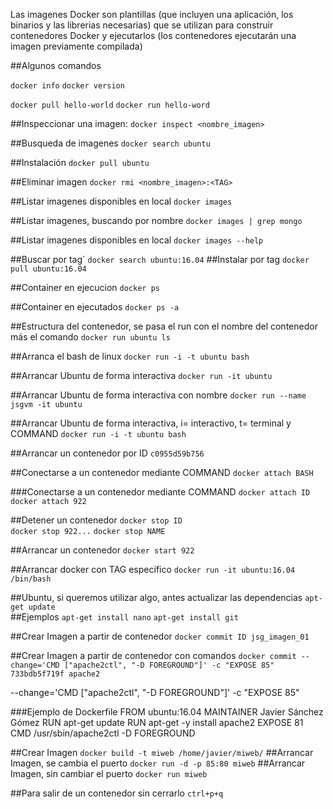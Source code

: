 Las imagenes Docker son plantillas (que incluyen una aplicación, los binarios y las librerias necesarias) que se utilizan para construir contenedores Docker y ejecutarlos (los contenedores ejecutarán una imagen previamente compilada)


##Algunos comandos

`docker info`
`docker version`

`docker pull hello-world`
`docker run hello-word`

##Inspeccionar una imagen:
`docker inspect <nombre_imagen>`

##Busqueda de imagenes
`docker search ubuntu`

##Instalación
`docker pull ubuntu`

##Eliminar imagen
`docker rmi <nombre_imagen>:<TAG>`

##Listar imagenes disponibles en local
`docker images`

##Listar imagenes, buscando por nombre
`docker images | grep mongo`

##Listar imagenes disponibles en local
`docker images --help`

##Buscar por tag´
`docker search ubuntu:16.04`
##Instalar por tag
`docker pull ubuntu:16.04`

##Container en ejecucion
`docker ps`

##Container en ejecutados
`docker ps -a`

##Estructura del contenedor, se pasa el run con el nombre del contenedor más el comando
`docker run ubuntu ls`

##Arranca el bash de linux
`docker run -i -t ubuntu bash`

##Arrancar Ubuntu de forma interactiva
`docker run -it ubuntu`

##Arrancar Ubuntu de forma interactiva con nombre
`docker run --name jsgvm -it ubuntu`

##Arrancar Ubuntu de forma interactiva, i= interactivo, t= terminal y COMMAND
`docker run -i -t ubuntu bash`

##Arrancar un contenedor por ID
`c0955d59b756`

##Conectarse a un contenedor mediante COMMAND 
`docker attach BASH`


###Conectarse a un contenedor mediante COMMAND 
`docker attach ID`
`docker attach 922`


##Detener un contenedor
`docker stop ID`  
`docker stop 922...`
`docker stop NAME`

##Arrancar un contenedor
`docker start 922`

##Arrancar docker con TAG específico
`docker run -it ubuntu:16.04 /bin/bash`

##Ubuntu, si queremos utilizar algo, antes actualizar las dependencias
`apt-get update`  
##Ejemplos
`apt-get install nano`
`apt-get install git`


##Crear Imagen a partir de contenedor
`docker commit ID jsg_imagen_01`

##Crear Imagen a partir de contenedor con comandos
`docker commit --change='CMD ["apache2ctl", "-D FOREGROUND"]' -c "EXPOSE 85" 733bdb5f719f apache2`

--change='CMD ["apache2ctl", "-D FOREGROUND"]' -c "EXPOSE 85"



###Ejemplo de Dockerfile
FROM ubuntu:16.04
MAINTAINER Javier Sánchez Gómez 
RUN apt-get update 
RUN apt-get -y install apache2
EXPOSE 81
CMD /usr/sbin/apache2ctl -D FOREGROUND

##Crear Imagen
`docker build -t miweb /home/javier/miweb/`
##Arrancar Imagen, se cambia el puerto
`docker run -d -p 85:80 miweb`
##Arrancar Imagen, sin cambiar el puerto
`docker run miweb`


##Para salir de un contenedor sin cerrarlo
`ctrl+p+q`